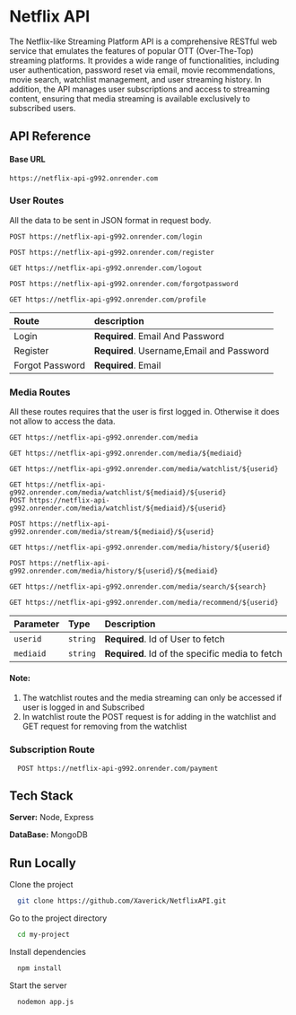 
# Netflix API 

The Netflix-like Streaming Platform API is a comprehensive RESTful web service that emulates the features of popular OTT (Over-The-Top) streaming platforms. It provides a wide range of functionalities, including user authentication, password reset via email, movie recommendations, movie search, watchlist management, and user streaming history. In addition, the API manages user subscriptions and access to streaming content, ensuring that media streaming is available exclusively to subscribed users.




## API Reference

#### Base URL

```http
https://netflix-api-g992.onrender.com
```
### User Routes
All the data to be sent in JSON format in request body.

```http
POST https://netflix-api-g992.onrender.com/login
```

```http
POST https://netflix-api-g992.onrender.com/register
```

```http
GET https://netflix-api-g992.onrender.com/logout
```

```http
POST https://netflix-api-g992.onrender.com/forgotpassword
```

```http
GET https://netflix-api-g992.onrender.com/profile
```

| Route | description                       |
| :-------- | :-------------------------------- |
| Login   |   **Required**. Email And Password |
| Register |  **Required**. Username,Email and Password |
| Forgot Password |  **Required**. Email|


### Media Routes
All these routes requires that the user is first logged in. Otherwise it does not allow to access the data.

```http
GET https://netflix-api-g992.onrender.com/media
```

```http
GET https://netflix-api-g992.onrender.com/media/${mediaid}
```

```http
GET https://netflix-api-g992.onrender.com/media/watchlist/${userid}
```

```http
GET https://netflix-api-g992.onrender.com/media/watchlist/${mediaid}/${userid}
POST https://netflix-api-g992.onrender.com/media/watchlist/${mediaid}/${userid}
```
```http
POST https://netflix-api-g992.onrender.com/media/stream/${mediaid}/${userid}
```

```http
GET https://netflix-api-g992.onrender.com/media/history/${userid}
```

```http
POST https://netflix-api-g992.onrender.com/media/history/${userid}/${mediaid}
```

```http
GET https://netflix-api-g992.onrender.com/media/search/${search}
```
```http
GET https://netflix-api-g992.onrender.com/media/recommend/${userid}
```

| Parameter | Type     | Description                       |
| :-------- | :------- | :-------------------------------- |
| `userid`      | `string` | **Required**. Id of User to fetch |
| `mediaid`      | `string` | **Required**. Id of the specific media to fetch |

#### Note:
1) The watchlist routes and the media streaming can only be accessed if user is logged in and Subscribed
2) In watchlist route the POST request is for adding in the watchlist and GET request for removing from the watchlist


### Subscription Route

```http
  POST https://netflix-api-g992.onrender.com/payment
```





## Tech Stack

**Server:** Node, Express

**DataBase:** MongoDB


## Run Locally

Clone the project

```bash
  git clone https://github.com/Xaverick/NetflixAPI.git
```

Go to the project directory

```bash
  cd my-project
```

Install dependencies

```bash
  npm install
```

Start the server

```bash
  nodemon app.js
```


